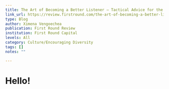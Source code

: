 ```yaml
---
title: The Art of Becoming a Better Listener — Tactical Advice for the Startup Setting
link_url: https://review.firstround.com/the-art-of-becoming-a-better-listener-tactical-advice-for-the-startup-setting
type: Blog
author: Ximena Vengoechea
publication: First Round Review
institution: First Round Capital
levels: All
category: Culture/Encouraging Diversity
tags: []
notes: ""

---
```


# Hello!
